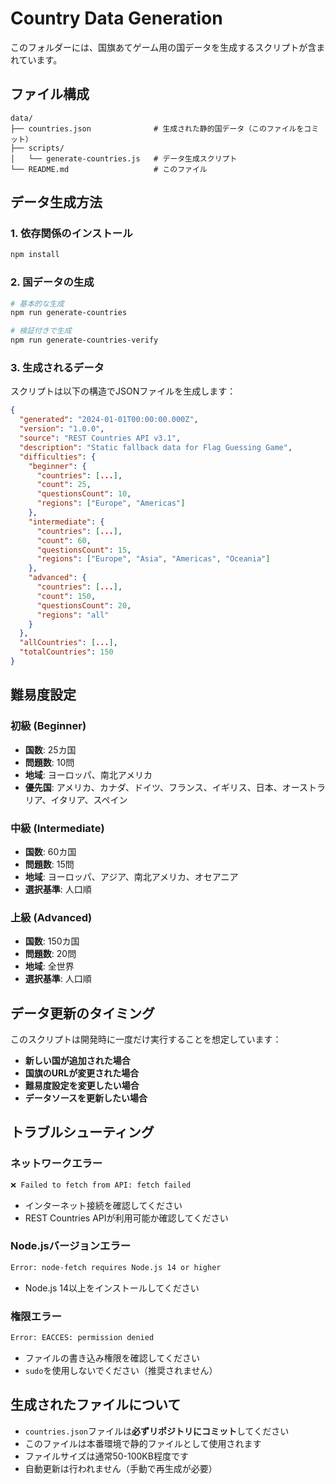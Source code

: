 # Country Data Generation

このフォルダーには、国旗あてゲーム用の国データを生成するスクリプトが含まれています。

## ファイル構成

```
data/
├── countries.json              # 生成された静的国データ（このファイルをコミット）
├── scripts/
│   └── generate-countries.js   # データ生成スクリプト
└── README.md                   # このファイル
```

## データ生成方法

### 1. 依存関係のインストール

```bash
npm install
```

### 2. 国データの生成

```bash
# 基本的な生成
npm run generate-countries

# 検証付きで生成
npm run generate-countries-verify
```

### 3. 生成されるデータ

スクリプトは以下の構造でJSONファイルを生成します：

```json
{
  "generated": "2024-01-01T00:00:00.000Z",
  "version": "1.0.0",
  "source": "REST Countries API v3.1",
  "description": "Static fallback data for Flag Guessing Game",
  "difficulties": {
    "beginner": {
      "countries": [...],
      "count": 25,
      "questionsCount": 10,
      "regions": ["Europe", "Americas"]
    },
    "intermediate": {
      "countries": [...],
      "count": 60,
      "questionsCount": 15,
      "regions": ["Europe", "Asia", "Americas", "Oceania"]
    },
    "advanced": {
      "countries": [...],
      "count": 150,
      "questionsCount": 20,
      "regions": "all"
    }
  },
  "allCountries": [...],
  "totalCountries": 150
}
```

## 難易度設定

### 初級 (Beginner)
- **国数**: 25カ国
- **問題数**: 10問
- **地域**: ヨーロッパ、南北アメリカ
- **優先国**: アメリカ、カナダ、ドイツ、フランス、イギリス、日本、オーストラリア、イタリア、スペイン

### 中級 (Intermediate)
- **国数**: 60カ国
- **問題数**: 15問
- **地域**: ヨーロッパ、アジア、南北アメリカ、オセアニア
- **選択基準**: 人口順

### 上級 (Advanced)
- **国数**: 150カ国
- **問題数**: 20問
- **地域**: 全世界
- **選択基準**: 人口順

## データ更新のタイミング

このスクリプトは開発時に一度だけ実行することを想定しています：

- **新しい国が追加された場合**
- **国旗のURLが変更された場合**
- **難易度設定を変更したい場合**
- **データソースを更新したい場合**

## トラブルシューティング

### ネットワークエラー
```bash
❌ Failed to fetch from API: fetch failed
```
- インターネット接続を確認してください
- REST Countries APIが利用可能か確認してください

### Node.jsバージョンエラー
```bash
Error: node-fetch requires Node.js 14 or higher
```
- Node.js 14以上をインストールしてください

### 権限エラー
```bash
Error: EACCES: permission denied
```
- ファイルの書き込み権限を確認してください
- `sudo`を使用しないでください（推奨されません）

## 生成されたファイルについて

- `countries.json`ファイルは**必ずリポジトリにコミット**してください
- このファイルは本番環境で静的ファイルとして使用されます
- ファイルサイズは通常50-100KB程度です
- 自動更新は行われません（手動で再生成が必要）
